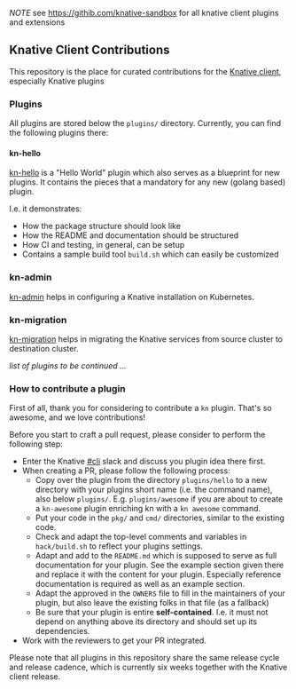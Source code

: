 *NOTE* see https://githib.com/knative-sandbox for all knative client plugins and extensions

## Knative Client Contributions

This repository is the place for curated contributions for the [Knative client](https://github.com/knative/client), especially Knative plugins


### Plugins

All plugins are stored below the `plugins/` directory. Currently, you can find the following plugins there:

#### kn-hello

[kn-hello](plugins/hello/README.adoc) is a "Hello World" plugin which also serves as a blueprint for new plugins.  It contains the pieces that a mandatory for any new (golang based) plugin.

I.e. it demonstrates:

* How the package structure should look like
* How the README and documentation should be structured
* How CI and testing, in general, can be setup
* Contains a sample build tool `build.sh` which can easily be customized

### kn-admin

[kn-admin](plugins/admin/README.adoc) helps in configuring a Knative installation on Kubernetes.

### kn-migration

[kn-migration](plugins/migration/README.adoc) helps in migrating the Knative services from source cluster to destination cluster.

_list of plugins to be continued ..._

### How to contribute a plugin

First of all, thank you for considering to contribute a `kn` plugin. That's so awesome, and we love contributions!

Before you start to craft a pull request, please consider to perform the following step:

* Enter the Knative [#cli](https://knative.slack.com/archives/CE4MVFVAQ) slack and discuss you plugin idea there first.
* When creating a PR, please follow the following process:
  - Copy over the plugin from the directory `plugins/hello` to a new directory with your plugins short name (i.e. the command name), also below `plugins/`. E.g. `plugins/awesome` if you are about to create a `kn-awesome` plugin enriching kn with a `kn awesome` command.
  - Put your code in the `pkg/` and `cmd/` directories, similar to the existing code.
  - Check and adapt the top-level comments and variables in `hack/build.sh` to reflect your plugins settings.
  - Adapt and add to the `README.md` which is supposed to serve as full documentation for your plugin. See the example section given there and replace it with the content for your plugin. Especially reference documentation is required as well as an example section.
  - Adapt the approved in the `OWNERS` file to fill in the maintainers of your plugin, but also leave the existing folks in that file (as a fallback)
  - Be sure that your plugin is entire **self-contained**. I.e. it must not depend on anything above its directory and should set up its dependencies.
* Work with the reviewers to get your PR integrated.

Please note that all plugins in this repository share the same release cycle and release cadence, which is currently six weeks together with the Knative client release.
